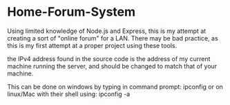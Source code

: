 # Home-Forum-System
Using limited knowledge of Node.js and Express, this is my attempt at creating a sort of "online forum" for a LAN. There may be bad practice, as this is my first attempt at a proper project using these tools.

the IPv4 address found in the source code is the address of my current machine running the server, and should be changed to match that of your machine.

This can be done on windows by typing in command prompt:
  ipconfig
or on linux/Mac with their shell using:
  ipconfig -a

